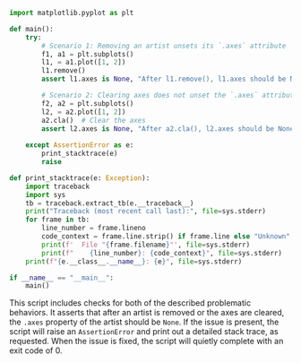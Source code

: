```python
import matplotlib.pyplot as plt

def main():
    try:
        # Scenario 1: Removing an artist unsets its `.axes` attribute
        f1, a1 = plt.subplots()
        l1, = a1.plot([1, 2])
        l1.remove()
        assert l1.axes is None, "After l1.remove(), l1.axes should be None"

        # Scenario 2: Clearing axes does not unset the `.axes` attribute of its children artists
        f2, a2 = plt.subplots()
        l2, = a2.plot([1, 2])
        a2.cla()  # Clear the axes
        assert l2.axes is None, "After a2.cla(), l2.axes should be None"
        
    except AssertionError as e:
        print_stacktrace(e)
        raise

def print_stacktrace(e: Exception):
    import traceback
    import sys
    tb = traceback.extract_tb(e.__traceback__)
    print("Traceback (most recent call last):", file=sys.stderr)
    for frame in tb:
        line_number = frame.lineno
        code_context = frame.line.strip() if frame.line else "Unknown"
        print(f'  File "{frame.filename}"', file=sys.stderr)
        print(f"    {line_number}: {code_context}", file=sys.stderr)
    print(f"{e.__class__.__name__}: {e}", file=sys.stderr)

if __name__ == "__main__":
    main()
```

This script includes checks for both of the described problematic behaviors. It asserts that after an artist is removed or the axes are cleared, the `.axes` property of the artist should be `None`. If the issue is present, the script will raise an `AssertionError` and print out a detailed stack trace, as requested. When the issue is fixed, the script will quietly complete with an exit code of 0.